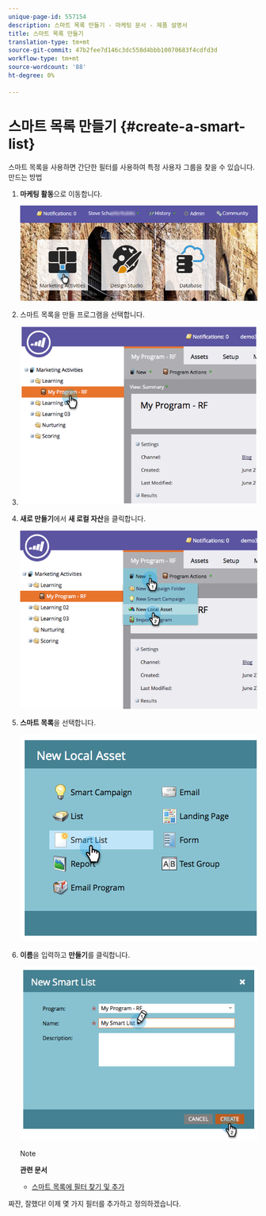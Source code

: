 ```yaml
---
unique-page-id: 557154
description: 스마트 목록 만들기 - 마케팅 문서 - 제품 설명서
title: 스마트 목록 만들기
translation-type: tm+mt
source-git-commit: 47b2fee7d146c3dc558d4bbb10070683f4cdfd3d
workflow-type: tm+mt
source-wordcount: '88'
ht-degree: 0%

---
```



# 스마트 목록 만들기 {#create-a-smart-list}

스마트 목록을 사용하면 간단한 필터를 사용하여 특정 사용자 그룹을 찾을 수 있습니다. 만드는 방법

1. **마케팅 활동**&#x200B;으로 이동합니다.

   ![](assets/login-marketing-activities.png)

1. 스마트 목록을 만들 프로그램을 선택합니다.
1. ![이것은 시험입니다](assets/image2014-8-11-10-3a17-3a8.png)

1. **새로 만들기**&#x200B;에서 **새 로컬 자산**&#x200B;을 클릭합니다.

   ![](assets/image2014-9-9-16-3a26-3a28.png)

1. **스마트 목록**&#x200B;을 선택합니다.

   ![](assets/image2014-9-9-16-3a27-3a18.png)

1. **이름**&#x200B;을 입력하고 **만들기**&#x200B;를 클릭합니다.

   ![](assets/image2014-9-9-16-3a27-3a39.png)

   >[!NOTE]
   >
   >**관련 문서**
   >
   >    
   >    
   >    * [스마트 목록에 필터 찾기 및 추가](find-and-add-filters-to-a-smart-list.md)


짜잔, 잘했다! 이제 몇 가지 필터를 추가하고 정의하겠습니다.